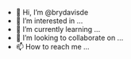 - 👋 Hi, I’m @brydavisde
- 👀 I’m interested in ...
- 🌱 I’m currently learning ...
- 💞️ I’m looking to collaborate on ...
- 📫 How to reach me ...

<!---
brydavisde/brydavisde is a ✨ special ✨ repository because its `README.md` (this file) appears on your GitHub profile.
You can click the Preview link to take a look at your changes.
--->
